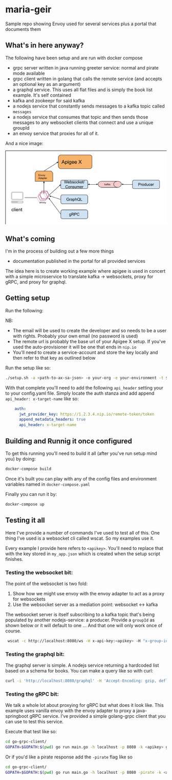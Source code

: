 # maria-geir
Sample repo showing Envoy used for several services plus a portal that documents them

## What's in here anyway?
The following have been setup and are run with docker compose
* grpc server written in java running greeter service: normal and pirate mode available
* grpc client written in golang that calls the remote service (and accepts an optional key as an argument)
* a graphql service. This uses all flat files and is simply the book list example. It's self contained
* kafka and zookeepr for said kafka
* a nodejs service that constantly sends messages to a kafka topic called `messages`
* a nodejs service that consumes that topic and then sends those messages to any websocket clients that connect and use a unique groupId
* an envoy service that proxies for all of it.

And a nice image:

![System Architecture](images/layout.png "System Architecture")

## What's coming
I'm in the process of building out a few more things
* documentation published in the portal for all provided services

The idea here is to create working example where apigee is used in concert with a simple microservice
to translate kafka -> websockets, proxy for gRPC, and proxy for graphql.

## Getting setup
Run the following:

NB:
* The email will be used to create the developer and so needs to be a user with rights. Probably your own email (no password is used)
* The remote url is probably the base url of your Apigee X setup. If you've used the auto-provisioner it will be one that ends in `nip.io`
* You'll need to create a service-account and store the key locally and then refer to that key as outlined below

Run the setup like so:

```bash
./setup.sh -a <path-to-ax-sa-json> -o your-org -e your-environment -t $(gcloud beta auth print-access-token) -r "http://remote-url-for-apigee-x" -u user@email.com
```

With that complete you'll need to add the following `api_header` setting your to your config.yaml file. Simply locate the auth stanza
and add append `api_header: x-target-name` like so:

```yaml
    auth:
      jwt_provider_key: https://1.2.3.4.nip.io/remote-token/token
      append_metadata_headers: true
      api_header: x-target-name
```

## Building and Runnig it once configured
To get this running you'll need to build it all (after you've run setup mind you) by doing:

```bash
docker-compose build
```

Once it's built you can play with any of the config files and environment variables named
in `docker-compose.yaml`

Finally you can run it by:

```bash
docker-compose up
```

## Testing it all
Here I've provide a number of commands I've used to test all of this. One thing I've used is a websocket cli called wscat.
So my examples use it.

Every example I provide here refers to `<apikey>`. You'll need to replace that with the key stored in `my_app.json` which
is created when the setup script finishes.

### Testing the websocket bit:
The point of the websocket is two fold:
1. Show how we might use envoy with the envoy adapter to act as a proxy for websockets
2. Use the websocket server as a mediation point: websocket <-> kafka

The websocket server is itself subscribing to a kafka topic that's being populated by another nodejs-service: a producer.
Provide a `groupId` as shown below or it will default to one ... And that one will only work once of course.

```bash
 wscat -c http://localhost:8080/ws -H x-api-key:<apikey> -H "x-group-id: first"
```

### Testing the graphql bit:
The graphql server is simple. A nodejs service returning a hardcoded list based on a schema for books. You can make a query like so with curl:

```bash
curl -i 'http://localhost:8080/graphql' -H 'Accept-Encoding: gzip, deflate, br' -H 'Content-Type: application/json' -H 'Accept: application/json' -H 'Connection: keep-alive' --data-binary '{"query":"{\n  books {\n    title\n    author\n  }\n}"}' -H "x-api-key: <apikey>" -H "host: envoy.local"
```
### Testing the gRPC bit:
We talk a whole lot about proxying for gRPC but what does it look like. This example uses vanilla envoy with the envoy adapter
to proxy a java-springboot gRPC service. I've provided a simple golang-grpc client that you can use to test this service.

Execute that test like so:

```bash
cd go-grpc-client/
GOPATH=$GOPATH:$(pwd) go run main.go -h localhost -p 8080 -k <apikey> gobblybook
```
Or if you'd like a pirate response add the `-pirate` flag like so
```bash
cd go-grpc-client/
GOPATH=$GOPATH:$(pwd) go run main.go -h localhost -p 8080 -pirate -k <apikey> gobblybook
```
